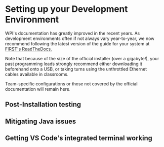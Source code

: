 # Setting up your Development Environment

WPI's documentation has greatly improved in the recent years. As development environments often if not always vary year-to-year, we now recommend following the latest version of the guide for your system at [FIRST's ReadTheDocs.](https://docs.wpilib.org/en/latest/docs/getting-started/getting-started-frc-control-system/wpilib-setup.html)

Note that because of the size of the official installer (over a gigabyte!), your past programming leads strongly recommend either downloading it beforehand onto a USB, or taking turns using the unthrottled Ethernet cables available in classrooms.

Team-specific configurations or those not covered by the official documentation will remain here.

## Post-Installation testing

## Mitigating Java issues

## Getting VS Code's integrated terminal working
